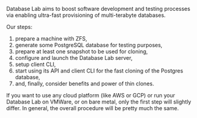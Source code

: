 Database Lab aims to boost software development and testing processes via
enabling ultra-fast provisioning of multi-terabyte databases.

Our steps:

1. prepare a machine with ZFS,
1. generate some PostgreSQL database for testing purposes,
1. prepare at least one snapshot to be used for cloning,
1. configure and launch the Database Lab server,
1. setup client CLI,
1. start using its API and client CLI for the fast cloning
of the Postgres database,
1. and, finally, consider benefits and power of thin clones.

If you want to use any cloud platform (like AWS or GCP) or run your Database Lab
on VMWare, or on bare metal, only the first step will slightly differ.
In general, the overall procedure will be pretty much the same.
